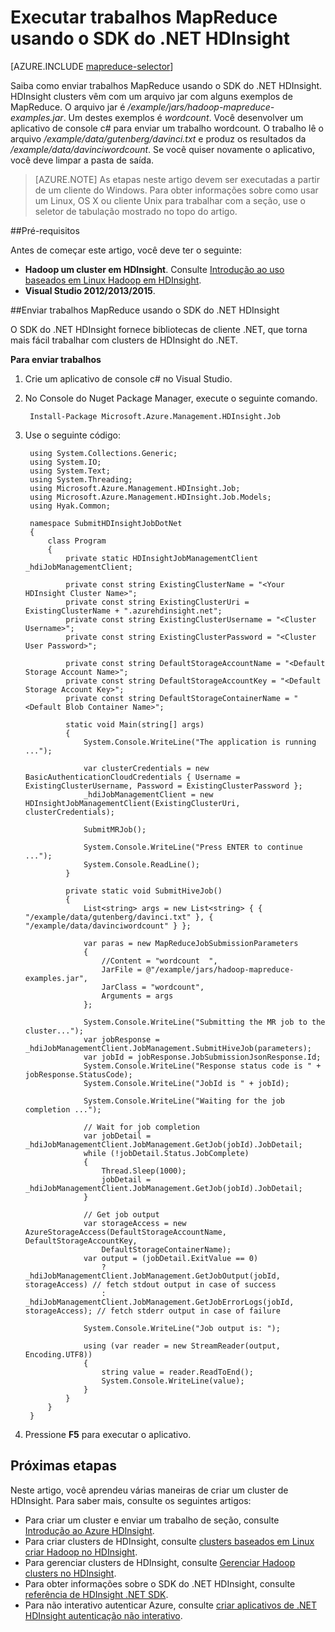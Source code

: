 <properties
    pageTitle="Enviar trabalhos MapReduce usando o SDK do .NET HDInsight | Microsoft Azure"
    description="Saiba como enviar trabalhos MapReduce a Azure HDInsight Hadoop usando o SDK do .NET HDInsight."
    editor="cgronlun"
    manager="jhubbard"
    services="hdinsight"
    documentationCenter=""
    tags="azure-portal"
    authors="mumian"/>

<tags
    ms.service="hdinsight"
    ms.workload="big-data"
    ms.tgt_pltfrm="na"
    ms.devlang="na"
    ms.topic="article"
   ms.date="10/28/2016"
    ms.author="jgao"/>

# <a name="run-mapreduce-jobs-using-hdinsight-net-sdk"></a>Executar trabalhos MapReduce usando o SDK do .NET HDInsight

[AZURE.INCLUDE [mapreduce-selector](../../includes/hdinsight-selector-use-mapreduce.md)]

Saiba como enviar trabalhos MapReduce usando o SDK do .NET HDInsight. HDInsight clusters vêm com um arquivo jar com alguns exemplos de MapReduce. O arquivo jar é */example/jars/hadoop-mapreduce-examples.jar*.  Um destes exemplos é *wordcount*. Você desenvolver um aplicativo de console c# para enviar um trabalho wordcount.  O trabalho lê o arquivo */example/data/gutenberg/davinci.txt* e produz os resultados da */example/data/davinciwordcount*.  Se você quiser novamente o aplicativo, você deve limpar a pasta de saída.

> [AZURE.NOTE] As etapas neste artigo devem ser executadas a partir de um cliente do Windows. Para obter informações sobre como usar um Linux, OS X ou cliente Unix para trabalhar com a seção, use o seletor de tabulação mostrado no topo do artigo.

##<a name="prerequisites"></a>Pré-requisitos

Antes de começar este artigo, você deve ter o seguinte:

- **Hadoop um cluster em HDInsight**. Consulte [Introdução ao uso baseados em Linux Hadoop em HDInsight](hdinsight-use-sqoop.md#create-cluster-and-sql-database).
- **Visual Studio 2012/2013/2015**.

##<a name="submit-mapreduce-jobs-using-hdinsight-net-sdk"></a>Enviar trabalhos MapReduce usando o SDK do .NET HDInsight

O SDK do .NET HDInsight fornece bibliotecas de cliente .NET, que torna mais fácil trabalhar com clusters de HDInsight do .NET. 

**Para enviar trabalhos**

1. Crie um aplicativo de console c# no Visual Studio.
2. No Console do Nuget Package Manager, execute o seguinte comando.

        Install-Package Microsoft.Azure.Management.HDInsight.Job

2. Use o seguinte código:

        using System.Collections.Generic;
        using System.IO;
        using System.Text;
        using System.Threading;
        using Microsoft.Azure.Management.HDInsight.Job;
        using Microsoft.Azure.Management.HDInsight.Job.Models;
        using Hyak.Common;

        namespace SubmitHDInsightJobDotNet
        {
            class Program
            {
                private static HDInsightJobManagementClient _hdiJobManagementClient;

                private const string ExistingClusterName = "<Your HDInsight Cluster Name>";
                private const string ExistingClusterUri = ExistingClusterName + ".azurehdinsight.net";
                private const string ExistingClusterUsername = "<Cluster Username>";
                private const string ExistingClusterPassword = "<Cluster User Password>";

                private const string DefaultStorageAccountName = "<Default Storage Account Name>";
                private const string DefaultStorageAccountKey = "<Default Storage Account Key>";
                private const string DefaultStorageContainerName = "<Default Blob Container Name>";

                static void Main(string[] args)
                {
                    System.Console.WriteLine("The application is running ...");

                    var clusterCredentials = new BasicAuthenticationCloudCredentials { Username = ExistingClusterUsername, Password = ExistingClusterPassword };
                    _hdiJobManagementClient = new HDInsightJobManagementClient(ExistingClusterUri, clusterCredentials);

                    SubmitMRJob();

                    System.Console.WriteLine("Press ENTER to continue ...");
                    System.Console.ReadLine();
                }

                private static void SubmitHiveJob()
                {
                    List<string> args = new List<string> { { "/example/data/gutenberg/davinci.txt" }, { "/example/data/davinciwordcount" } };

                    var paras = new MapReduceJobSubmissionParameters
                    {
                        //Content = "wordcount  ",
                        JarFile = @"/example/jars/hadoop-mapreduce-examples.jar",
                        JarClass = "wordcount",
                        Arguments = args
                    };

                    System.Console.WriteLine("Submitting the MR job to the cluster...");
                    var jobResponse = _hdiJobManagementClient.JobManagement.SubmitHiveJob(parameters);
                    var jobId = jobResponse.JobSubmissionJsonResponse.Id;
                    System.Console.WriteLine("Response status code is " + jobResponse.StatusCode);
                    System.Console.WriteLine("JobId is " + jobId);

                    System.Console.WriteLine("Waiting for the job completion ...");

                    // Wait for job completion
                    var jobDetail = _hdiJobManagementClient.JobManagement.GetJob(jobId).JobDetail;
                    while (!jobDetail.Status.JobComplete)
                    {
                        Thread.Sleep(1000);
                        jobDetail = _hdiJobManagementClient.JobManagement.GetJob(jobId).JobDetail;
                    }

                    // Get job output
                    var storageAccess = new AzureStorageAccess(DefaultStorageAccountName, DefaultStorageAccountKey,
                        DefaultStorageContainerName);
                    var output = (jobDetail.ExitValue == 0)
                        ? _hdiJobManagementClient.JobManagement.GetJobOutput(jobId, storageAccess) // fetch stdout output in case of success
                        : _hdiJobManagementClient.JobManagement.GetJobErrorLogs(jobId, storageAccess); // fetch stderr output in case of failure

                    System.Console.WriteLine("Job output is: ");

                    using (var reader = new StreamReader(output, Encoding.UTF8))
                    {
                        string value = reader.ReadToEnd();
                        System.Console.WriteLine(value);
                    }
                }
            }
        }

5. Pressione **F5** para executar o aplicativo.


## <a name="next-steps"></a>Próximas etapas

Neste artigo, você aprendeu várias maneiras de criar um cluster de HDInsight. Para saber mais, consulte os seguintes artigos:

- Para criar um cluster e enviar um trabalho de seção, consulte [Introdução ao Azure HDInsight](hdinsight-hadoop-linux-tutorial-get-started.md).
- Para criar clusters de HDInsight, consulte [clusters baseados em Linux criar Hadoop no HDInsight](hdinsight-hadoop-provision-linux-clusters.md).
- Para gerenciar clusters de HDInsight, consulte [Gerenciar Hadoop clusters no HDInsight](hdinsight-administer-use-management-portal.md).
- Para obter informações sobre o SDK do .NET HDInsight, consulte [referência de HDInsight .NET SDK](https://msdn.microsoft.com/library/mt271028.aspx).
- Para não interativo autenticar Azure, consulte [criar aplicativos de .NET HDInsight autenticação não interativo](hdinsight-create-non-interactive-authentication-dotnet-applications.md).




